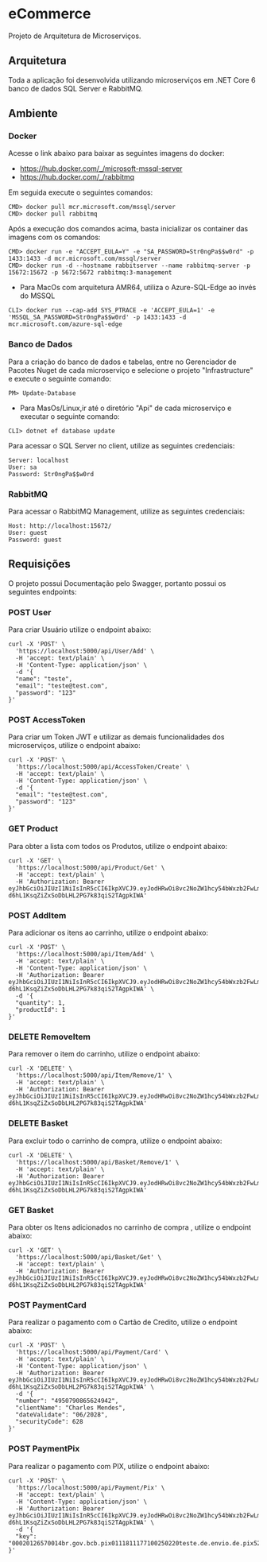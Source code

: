# eCommerce
Projeto de Arquitetura de Microserviços.

## Arquitetura

Toda a aplicação foi desenvolvida utilizando microserviços em .NET Core 6 banco de dados SQL Server e RabbitMQ.

## Ambiente

### Docker
Acesse o link abaixo para baixar as seguintes imagens do docker:
* https://hub.docker.com/_/microsoft-mssql-server
* https://hub.docker.com/_/rabbitmq

Em seguida execute o seguintes comandos:
```
CMD> docker pull mcr.microsoft.com/mssql/server
CMD> docker pull rabbitmq
```
Após a execução dos comandos acima, basta inicializar os container das imagens com os comandos:
```
CMD> docker run -e "ACCEPT_EULA=Y" -e "SA_PASSWORD=Str0ngPa$$w0rd" -p 1433:1433 -d mcr.microsoft.com/mssql/server
CMD> docker run -d --hostname rabbitserver --name rabbitmq-server -p 15672:15672 -p 5672:5672 rabbitmq:3-management
```
* Para MacOs com arquitetura AMR64, utiliza o Azure-SQL-Edge ao invés do MSSQL
```
CLI> docker run --cap-add SYS_PTRACE -e 'ACCEPT_EULA=1' -e 'MSSQL_SA_PASSWORD=Str0ngPa$$w0rd' -p 1433:1433 -d mcr.microsoft.com/azure-sql-edge
```

### Banco de Dados
Para a criação do banco de dados e tabelas, entre no Gerenciador de Pacotes Nuget de cada microserviço e selecione o projeto "Infrastructure" e execute o seguinte comando:
```
PM> Update-Database
```
* Para MasOs/Linux,ir até o diretório "Api" de cada microserviço e executar o seguinte comando:
```
CLI> dotnet ef database update
```
Para acessar o SQL Server no client, utilize as seguintes credenciais:
```
Server: localhost
User: sa
Password: Str0ngPa$$w0rd
```

### RabbitMQ
Para acessar o RabbitMQ Management, utilize as seguintes credenciais:
```
Host: http://localhost:15672/
User: guest
Password: guest
```

## Requisições

O projeto possui Documentação pelo Swagger, portanto possui os seguintes endpoints:

### POST User

Para criar Usuário utilize o endpoint abaixo:
```
curl -X 'POST' \
  'https://localhost:5000/api/User/Add' \
  -H 'accept: text/plain' \
  -H 'Content-Type: application/json' \
  -d '{
  "name": "teste",
  "email": "teste@test.com",
  "password": "123" 
}'
```

### POST AccessToken

Para criar um Token JWT e utilizar as demais funcionalidades dos microserviços, utilize o endpoint abaixo:
```
curl -X 'POST' \
  'https://localhost:5000/api/AccessToken/Create' \
  -H 'accept: text/plain' \
  -H 'Content-Type: application/json' \
  -d '{
  "email": "teste@test.com",
  "password": "123" 
}'
```

### GET Product

Para obter a lista com todos os Produtos, utilize o endpoint abaixo:
```
curl -X 'GET' \
  'https://localhost:5000/api/Product/Get' \
  -H 'accept: text/plain' \
  -H 'Authorization: Bearer eyJhbGciOiJIUzI1NiIsInR5cCI6IkpXVCJ9.eyJodHRwOi8vc2NoZW1hcy54bWxzb2FwLm9yZy93cy8yMDA1LzA1L2lkZW50aXR5L2NsYWltcy9lbWFpbGFkZHJlc3MiOiJ0ZXN0ZUBjaW5lbWFyay5jb20iLCJleHAiOjE2NTYwMjc0MjQsImlzcyI6ImNoYXJsZXMubWVuZGVzIiwiYXVkIjoiY2hhcmxlcy5tZW5kZXMifQ.UubI-d6hL1KsqZiZxSoDbLHL2PG7k83qiS2TAgpkIWA'
```

### POST AddItem

Para adicionar os itens ao carrinho, utilize o endpoint abaixo:
```
curl -X 'POST' \
  'https://localhost:5000/api/Item/Add' \
  -H 'accept: text/plain' \
  -H 'Content-Type: application/json' \
  -H 'Authorization: Bearer eyJhbGciOiJIUzI1NiIsInR5cCI6IkpXVCJ9.eyJodHRwOi8vc2NoZW1hcy54bWxzb2FwLm9yZy93cy8yMDA1LzA1L2lkZW50aXR5L2NsYWltcy9lbWFpbGFkZHJlc3MiOiJ0ZXN0ZUBjaW5lbWFyay5jb20iLCJleHAiOjE2NTYwMjc0MjQsImlzcyI6ImNoYXJsZXMubWVuZGVzIiwiYXVkIjoiY2hhcmxlcy5tZW5kZXMifQ.UubI-d6hL1KsqZiZxSoDbLHL2PG7k83qiS2TAgpkIWA' \
  -d '{
  "quantity": 1,
  "productId": 1
}'
```

### DELETE RemoveItem

Para remover o item do carrinho, utilize o endpoint abaixo:
```
curl -X 'DELETE' \
  'https://localhost:5000/api/Item/Remove/1' \
  -H 'accept: text/plain' \
  -H 'Authorization: Bearer eyJhbGciOiJIUzI1NiIsInR5cCI6IkpXVCJ9.eyJodHRwOi8vc2NoZW1hcy54bWxzb2FwLm9yZy93cy8yMDA1LzA1L2lkZW50aXR5L2NsYWltcy9lbWFpbGFkZHJlc3MiOiJ0ZXN0ZUBjaW5lbWFyay5jb20iLCJleHAiOjE2NTYwMjc0MjQsImlzcyI6ImNoYXJsZXMubWVuZGVzIiwiYXVkIjoiY2hhcmxlcy5tZW5kZXMifQ.UubI-d6hL1KsqZiZxSoDbLHL2PG7k83qiS2TAgpkIWA'
```

### DELETE Basket

Para excluir todo o carrinho de compra, utilize o endpoint abaixo:
```
curl -X 'DELETE' \
  'https://localhost:5000/api/Basket/Remove/1' \
  -H 'accept: text/plain' \
  -H 'Authorization: Bearer eyJhbGciOiJIUzI1NiIsInR5cCI6IkpXVCJ9.eyJodHRwOi8vc2NoZW1hcy54bWxzb2FwLm9yZy93cy8yMDA1LzA1L2lkZW50aXR5L2NsYWltcy9lbWFpbGFkZHJlc3MiOiJ0ZXN0ZUBjaW5lbWFyay5jb20iLCJleHAiOjE2NTYwMjc0MjQsImlzcyI6ImNoYXJsZXMubWVuZGVzIiwiYXVkIjoiY2hhcmxlcy5tZW5kZXMifQ.UubI-d6hL1KsqZiZxSoDbLHL2PG7k83qiS2TAgpkIWA'
```

### GET Basket

Para obter os Itens adicionados no carrinho de compra , utilize o endpoint abaixo:
```
curl -X 'GET' \
  'https://localhost:5000/api/Basket/Get' \
  -H 'accept: text/plain' \
  -H 'Authorization: Bearer eyJhbGciOiJIUzI1NiIsInR5cCI6IkpXVCJ9.eyJodHRwOi8vc2NoZW1hcy54bWxzb2FwLm9yZy93cy8yMDA1LzA1L2lkZW50aXR5L2NsYWltcy9lbWFpbGFkZHJlc3MiOiJ0ZXN0ZUBjaW5lbWFyay5jb20iLCJleHAiOjE2NTYwMjc0MjQsImlzcyI6ImNoYXJsZXMubWVuZGVzIiwiYXVkIjoiY2hhcmxlcy5tZW5kZXMifQ.UubI-d6hL1KsqZiZxSoDbLHL2PG7k83qiS2TAgpkIWA'
```

### POST PaymentCard

Para realizar o pagamento com o Cartão de Credito, utilize o endpoint abaixo:
```
curl -X 'POST' \
  'https://localhost:5000/api/Payment/Card' \
  -H 'accept: text/plain' \
  -H 'Content-Type: application/json' \
  -H 'Authorization: Bearer eyJhbGciOiJIUzI1NiIsInR5cCI6IkpXVCJ9.eyJodHRwOi8vc2NoZW1hcy54bWxzb2FwLm9yZy93cy8yMDA1LzA1L2lkZW50aXR5L2NsYWltcy9lbWFpbGFkZHJlc3MiOiJ0ZXN0ZUBjaW5lbWFyay5jb20iLCJleHAiOjE2NTYwMjc0MjQsImlzcyI6ImNoYXJsZXMubWVuZGVzIiwiYXVkIjoiY2hhcmxlcy5tZW5kZXMifQ.UubI-d6hL1KsqZiZxSoDbLHL2PG7k83qiS2TAgpkIWA' \
  -d '{
  "number": "4950790865624942",
  "clientName": "Charles Mendes",
  "dateValidate": "06/2028",
  "securityCode": 628
}'
```

### POST PaymentPix

Para realizar o pagamento com PIX, utilize o endpoint abaixo:
```
curl -X 'POST' \
  'https://localhost:5000/api/Payment/Pix' \
  -H 'accept: text/plain' \
  -H 'Content-Type: application/json' \
  -H 'Authorization: Bearer eyJhbGciOiJIUzI1NiIsInR5cCI6IkpXVCJ9.eyJodHRwOi8vc2NoZW1hcy54bWxzb2FwLm9yZy93cy8yMDA1LzA1L2lkZW50aXR5L2NsYWltcy9lbWFpbGFkZHJlc3MiOiJ0ZXN0ZUBjaW5lbWFyay5jb20iLCJleHAiOjE2NTYwMjc0MjQsImlzcyI6ImNoYXJsZXMubWVuZGVzIiwiYXVkIjoiY2hhcmxlcy5tZW5kZXMifQ.UubI-d6hL1KsqZiZxSoDbLHL2PG7k83qiS2TAgpkIWA' \
  -d '{
  "key": "00020126570014br.gov.bcb.pix0111811177100250220teste.de.envio.de.pix52040000530398654041.235802BR5914testechave.cpf6008saopaulo62070503***6304E06"
}'
```

